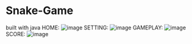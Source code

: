 # Snake-Game
built with java
HOME:
![image](https://user-images.githubusercontent.com/112221202/217343379-090a3ba1-eff3-49dd-b940-7473872ec020.png)
SETTING:
![image](https://user-images.githubusercontent.com/112221202/217343628-6be1fb17-f9f1-4c45-b09b-ce36604aa95c.png)
GAMEPLAY:
![image](https://user-images.githubusercontent.com/112221202/217343808-ea33fe7e-54cc-4dff-b13f-a0926bb4252f.png)
SCORE:
![image](https://user-images.githubusercontent.com/112221202/217343923-90eb0a93-a989-4d49-8747-54eca39dfed4.png)

